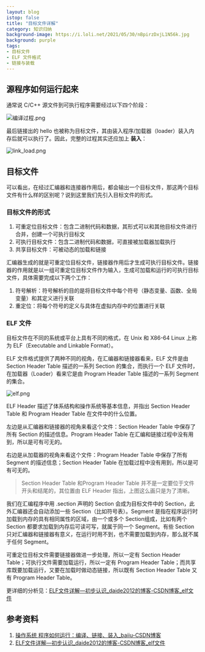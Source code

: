 ```yaml
---
layout: blog
istop: false
title: "目标文件详解"
category: 知识归纳
background-image: https://i.loli.net/2021/05/30/nBpirzDxjL1N56k.jpg
background: purple
tags:
- 目标文件
- ELF 文件格式
- 链接与装载
---
```

## 源程序如何运行起来

通常说 C/C++ 源文件到可执行程序需要经过以下四个阶段：

![编译过程.png](https://i.loli.net/2021/05/30/2G7wbSngFRsEhXf.png)

最后链接出的 hello 也被称为目标文件，其由装入程序/加载器（loader）装入内存后就可以执行了。因此，完整的过程其实还应加上 **装入**：

![link_load.png](https://i.loli.net/2021/05/30/TrJqXQkYGlhsFc5.png)

## 目标文件

可以看出，在经过汇编器和连接器作用后，都会输出一个目标文件，那这两个目标文件有什么样的区别呢？说到这里我们先引入目标文件的形式。

### 目标文件的形式

1. 可重定位目标文件：包含二进制代码和数据，其形式可以和其他目标文件进行合并，创建一个可执行目标文
2. 可执行目标文件：包含二进制代码和数据，可直接被加载器加载执行
3. 共享目标文件：可被动态的加载和链接

汇编器生成的就是可重定位目标文件，链接器作用后才生成可执行目标文件。链接器的作用就是以一组可重定位目标文件作为输入，生成可加载和运行的可执行目标文件，具体需要完成以下两个工作：

1. 符号解析：符号解析的目的是将目标文件中每个符号（静态变量、函数、全局变量）和其定义进行关联
2. 重定位：将每个符号的定义与具体在虚拟内存中的位置进行关联

### ELF 文件

目标文件在不同的系统或平台上具有不同的格式，在 Unix 和 X86-64 Linux 上称为 ELF（Executable and Linkable Format）。

ELF 文件格式提供了两种不同的视角，在汇编器和链接器看来，ELF 文件是由 Section Header Table 描述的一系列 Section 的集合，而执行一个 ELF 文件时，在加载器（Loader）看来它是由 Program Header Table 描述的一系列 Segment 的集合。

![elf.png](https://i.loli.net/2021/05/30/nBpirzDxjL1N56k.jpg)

ELF Header 描述了体系结构和操作系统等基本信息，并指出 Section Header Table 和 Program Header Table 在文件中的什么位置。

左边是从汇编器和链接器的视角来看这个文件：Section Header Table 中保存了所有 Section 的描述信息。Program Header Table 在汇编和链接过程中没有用到，所以是可有可无的。

右边是从加载器的视角来看这个文件：Program Header Table 中保存了所有 Segment 的描述信息；Section Header Table 在加载过程中没有用到，所以是可有可无的。

> Section Header Table 和Program Header Table 并不是一定要位于文件开头和结尾的，其位置由 ELF Header 指出，上图这么画只是为了清晰。

我们在汇编程序中用 .section 声明的 Section 会成为目标文件中的 Section，此外汇编器还会自动添加一些 Section（比如符号表）。Segment 是指在程序运行时加载到内存的具有相同属性的区域，由一个或多个 Section组成，比如有两个 Section 都要求加载到内存后可读可写，就属于同一个 Segment。有些 Section 只对汇编器和链接器有意义，在运行时用不到，也不需要加载到内存，那么就不属于任何 Segment。

可重定位目标文件需要链接器做进一步处理，所以一定有 Section Header Table；可执行文件需要加载运行，所以一定有 Program Header Table；而共享库既要加载运行，又要在加载时做动态链接，所以既有 Section Header Table 又有 Program Header Table。

更详细的分析见：[ELF文件详解—初步认识_daide2012的博客-CSDN博客_elf文件](https://blog.csdn.net/daide2012/article/details/73065204)

## 参考资料

1. [操作系统 程序如何运行：编译、链接、装入_baiiu-CSDN博客](https://blog.csdn.net/u014099894/article/details/113482998?utm_medium=distribute.pc_relevant.none-task-blog-baidujs_title-0&spm=1001.2101.3001.4242)
2. [ELF文件详解—初步认识_daide2012的博客-CSDN博客_elf文件](https://blog.csdn.net/daide2012/article/details/73065204)

